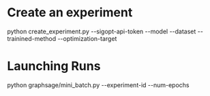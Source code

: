 # Create an experiment
python create_experiment.py --sigopt-api-token <YOUR TOKEN> --model <GNN FLAVOR> --dataset <OGBN DATASET> --trainined-method <mini-batch or full-graph> --optimization-target <accuracy or speed>

# Launching Runs
python graphsage/mini_batch.py --experiment-id <PRINTED BY EXPERIMENT CREATION> --num-epochs <HOW MANY ITERATIONS> 
